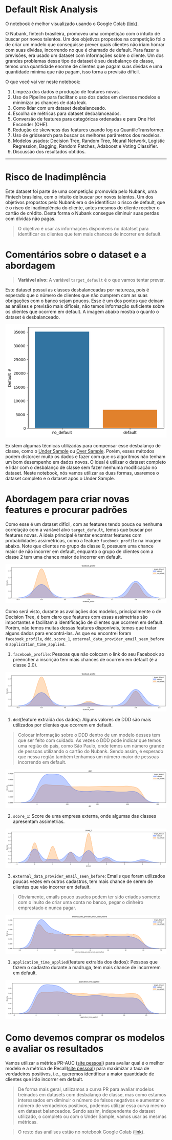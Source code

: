 # Default Risk Analysis

O notebook é melhor visualizado usando o Google Colab ([link][1]).

O Nubank, fintech brasileira, promoveu uma competição com o intuito de buscar por novos talentos. Um dos objetivos propostos na competição foi o de criar um modelo que conseguisse prever quais clientes não iriam honrar com suas dívidas, incorrendo no que é chamado de default. Para fazer a previsões, era usado um dataset com informações sobre o cliente. Um dos grandes problemas desse tipo de dataset é seu desbalanço de classe, temos uma quantidade enorme de clientes que pagam suas dívidas e uma quantidade mínima que não pagam, isso torna a previsão difícil. 

O que você vai ver neste notebook:
  1. Limpeza dos dados e produção de features novas.
  2. Uso de Pipeline para facilitar o uso dos dados em diversos modelos e minimizar as chances de data leak.
  3. Como lidar com um dataset desbalanceado.
  4. Escolha de métricas para dataset desbalanceados.
  5. Conversão de features para categóricas ordenadas e para One Hot Enconder (OHE).
  6. Redução de skewness das features usando log ou QuantileTransformer.
  7. Uso de gridsearch para buscar os melhores parâmetros dos modelos.
  8. Modelos usados: Decision Tree, Random Tree, Neural Network, Logistic Regression, Bagging, Random Patches, Adaboost e Voting Classifier. 
  9. Discussão dos resultados obtidos.


-------

# Risco de Inadimplência

Este dataset foi parte de uma competição promovida pelo Nubank, uma Fintech brasileira, com o intuito de buscar por novos talentos. Um dos objetivos propostos pelo Nubank era o de identificar o risco de default, que é o risco de inadimplência do cliente, antes mesmos do cliente receber o cartão de crédito. Desta forma o Nubank consegue diminuir suas perdas com dívidas não pagas.

> O objetivo é usar as informações disponíveis no datatset para identificar os clientes que tem mais chances de incorrer em default.

# Comentários sobre o dataset e a abordagem

> **Variável alvo:** A variável `target_default` é o que vamos tentar prever.

Este dataset possui as classes desbalanceadas por natureza, pois é esperado que o número de clientes que não cumprem com as suas obrigações com o banco sejam poucos. Esse é um dos pontos que deixam as análises e previsão mais difíceis, não temos informação suficiente sobre os clientes que ocorrem em default. A imagem abaixo mostra o quanto o dataset é desbalanceado.

![imbalance](img/imbalance.png)

Existem algumas técnicas utilizadas para compensar esse desbalanço de classe, como o [Under Sample](https://imbalanced-learn.org/stable/under_sampling.html) ou [Over Sample](https://imbalanced-learn.org/stable/over_sampling.html). Porém, esses métodos podem distorcer muito os dados e fazer com que os algoritmos não tenham um bom desempenho em dados novos. O ideal é utilizar o dataset completo e lidar com o desbalanço de classe sem fazer nenhuma modificação no dataset. Neste notebook, nós vamos utilizar as duas formas, usaremos o dataset completo e o dataset após o Under Sample.

# Abordagem para criar novas features e procurar padrões

Como esse é um dataset difícil, com as features tendo pouca ou nenhuma correlação com a variável alvo `target_default`, temos que buscar por features novas. A ideia principal é tentar encontrar features com probabilidades assimétricas, como a feature `facebook_profile` na imagem abaixo. Note que clientes no grupo da classe 0, possuem uma chance maior de não incorrer em default, enquanto o grupo de clientes com a classe 2 tem uma chance maior de incorrer em default.

![imbalance](img/facebook_profile.png)

Como será visto, durante as avaliações dos modelos, principalmente o de Decision Tree, é bem claro que features com essas assimetrias são importantes e facilitam a identificação de clientes que ocorrem em default. Porém, não temos muitas dessas features disponíveis, temos que tratar alguns dados para encontrá-las. As que eu encontrei foram `facebook_profile`, `ddd`, `score_1`, `external_data_provider_email_seen_before` e `application_time_applied`.

1. `facebook_profile`: Pessoas que não colocam o link do seu Facebook ao preencher a inscrição tem mais chances de ocorrem em default (é a classe 2.0).

![imbalance](img/facebook_profile.png)

1. `ddd`(feature extraída dos dados): Alguns valores de DDD são mais utilizados por clientes que ocorrem em default. 
  > Colocar informação sobre o DDD dentro de um modelo desses tem que ser feito com cuidado. As vezes o DDD pode indicar que temos uma região do país, como São Paulo, onde temos um número grande de pessoas utilizando o cartão do Nubank. Sendo assim, é esperado que nessa região também tenhamos um número maior de pessoas incorrendo em default.

![imbalance](img/ddd.png)

2. `score_1`: Score de uma empresa externa, onde algumas das classes apresentam assimetrias.

![imbalance](img/score_1.png)

3. `external_data_provider_email_seen_before`: Emails que foram utilizados poucas vezes em outros cadastros, tem mais chance de serem de clientes que vão incorrer em default. 
  > Obviamente, emails pouco usados podem ter sido criados somente com o inuito de criar uma conta no banco, pegar o dinheiro emprestado e nunca pagar.

![imbalance](img/email_seen_before.png)

1. `application_time_applied`(feature extraída dos dados): Pessoas que fazem o cadastro durante a madruga, tem mais chance de incorrerem em default.

![imbalance](img/application_time_applied.png)

# Como devemos comprar os modelos e avaliar os resultados

Vamos utilizar a métrica PR-AUC ([site pessoal][PR]) para avaliar qual é o melhor modelo e a métrica de Recall([site pessoal][PR]) para maximizar a taxa de verdadeiros positivos, i.e., queremos identificar a maior quantidade de clientes que irão incorrer em default.

> De forma mais geral, utilizamos a curva PR para avaliar modelos treinados em datasets com desbalanço de classe, mas como estamos interessados em diminuir o número de falsos negativos e aumentar o número de verdadeiros positivos, podemos utilizar essa curva mesmo em dataset balanceados. Sendo assim, independente do dataset utilizado, o completo ou com o Under Sample, vamos usar as mesmas métricas.

> O resto das análises estão no notebook Google Colab ([link]([1])).

[1]:https://colab.research.google.com/github/RGivisiez/credit-card-risk-analysis/blob/main/Default_risk_Nubank_dataset.ipynb
[PR]:https://rgivisiez.github.io/post/ROC-PR/
